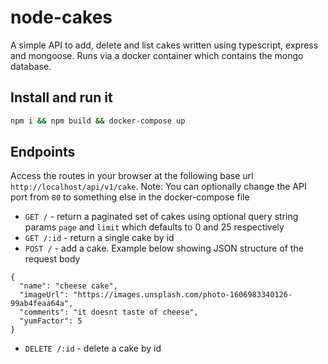 # node-cakes

A simple API to add, delete and list cakes written using typescript, express and mongoose. Runs via a docker container which contains the mongo database.

## Install and run it

```sh
npm i && npm build && docker-compose up
```

## Endpoints

Access the routes in your browser at the following base url `http://localhost/api/v1/cake`. Note: You can optionally change the API port from `80` to something else in the docker-compose file

- `GET /` - return a paginated set of cakes using optional query string params `page` and `limit` which defaults to 0 and 25 respectively
- `GET /:id` - return a single cake by id
- `POST /` - add a cake. Example below showing JSON structure of the request body

```
{
  "name": "cheese cake",
  "imageUrl": "https://images.unsplash.com/photo-1606983340126-99ab4feaa64a",
  "comments": "it doesnt taste of cheese",
  "yumFactor": 5
}
```

- `DELETE /:id` - delete a cake by id
